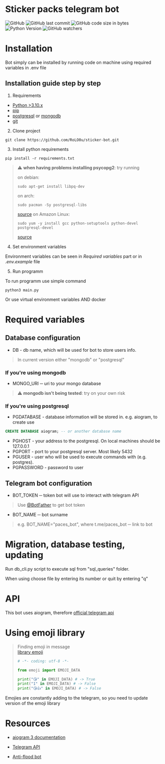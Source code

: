 # Sticker packs telegram bot

![GitHub](https://img.shields.io/github/license/RoLO0u/sticker-bot?style=for-the-badge) ![GitHub last commit](https://img.shields.io/github/last-commit/RoLO0u/sticker-bot?style=for-the-badge) ![GitHub code size in bytes](https://img.shields.io/github/languages/code-size/RoLO0u/sticker-bot?style=for-the-badge) ![Python Version](https://img.shields.io/badge/Python-3.10-informational?style=for-the-badge&logo=python) ![GitHub watchers](https://img.shields.io/github/watchers/RoLO0u/sticker-bot?style=for-the-badge)

# Installation

Bot simply can be installed by running code on machine using required variables in .env file

## Installation guide step by step

1. Requirements

* [Python >3.10.x](https://www.python.org/)
* [pip](https://pip.pypa.io/en/stable/installation/)
* [postgresql](https://www.postgresql.org/download/) or [mongodb](https://www.mongodb.com/)
* [git](https://git-scm.com/downloads)

2. Clone project

```console
git clone https://github.com/RoLO0u/sticker-bot.git
```

3. Install python requirements

```console
pip install -r requirements.txt
```

> :warning: **when having problems installing psycopg2**: try running
>
> on debian:
> ```terminal
> sudo apt-get install libpq-dev
> ```
> on arch:
> ```terminal
> sudo pacman -Sy postgresql-libs
> ```
> [source](https://stackoverflow.com/questions/65821330/how-to-solve-error-failed-building-wheel-for-psycopg2)
> on Amazon Linux:
> ```terminal
> sudo yum -y install gcc python-setuptools python-devel postgresql-devel
> ```
> [source](https://stackoverflow.com/questions/42658406/error-installing-psycopg2-on-amazon-linux)


4. Set environment variables

Environment variables can be seen in *Required variables* part or in *.env.example* file

5. Run programm

To run programm use simple command

```console
python3 main.py
```

Or use virtual environment variables AND docker

# Required variables

## Database configuration

* DB - db name, which will be used for bot to store users info.
> In current version either "mongodb" or "postgresql"

### If you're using mongodb

* MONGO_URI ─ uri to your mongo database

> :warning: **mongodb isn't being tested**: try on your own risk

### If you're using postgresql

* PGDATABASE - database information will be stored in. e.g. aiogram, to create use 
```sql
CREATE DATABASE aiogram; -- or another database name
```
* PGHOST - your address to the postgresql. On local machines should be 127.0.0.1
* PGPORT - port to your postgresql server. Most likely 5432
* PGUSER - user who will be used to execute commands with (e.g. postgres).
* PGPASSWORD - password to user

## Telegram bot configuration

* BOT_TOKEN ─ token bot will use to interact with telegram API
> Use [@BotFather](https://t.me/BotFather) to get bot token
* BOT_NAME ─ bot surname 
> e.g. BOT_NAME="paces_bot", where t.me/paces_bot ─ link to bot

# Migration, database testing, updating

Run db_cli.py script to execute sql from "sql_queries" folder.

When using choose file by entering its number or quit by entering "q"

# API

This bot uses aiogram, therefore [official telegram api](https://core.telegram.org/bots/api)

# Using emoji library

> Finding emoji in message <br>
> [library emoji](https://pypi.org/project/emoji/)
> ```python
> # -*- coding: utf-8 -*-
>
> from emoji import EMOJI_DATA
>
> print("😘" in EMOJI_DATA) # -> True
> print("1" in EMOJI_DATA) # -> False
> print("😘👍" in EMOJI_DATA) # -> False
> ```

Emojies are constantly adding to the telegram, so you need to update version of the emoji library

# Resources

* [aiogram 3 documentation](https://docs.aiogram.dev/en/dev-3.x/)

* [Telegram API](https://core.telegram.org/bots/api)

* [Anti-flood bot](https://github.com/RoLO0u/anti-flood-bot)
